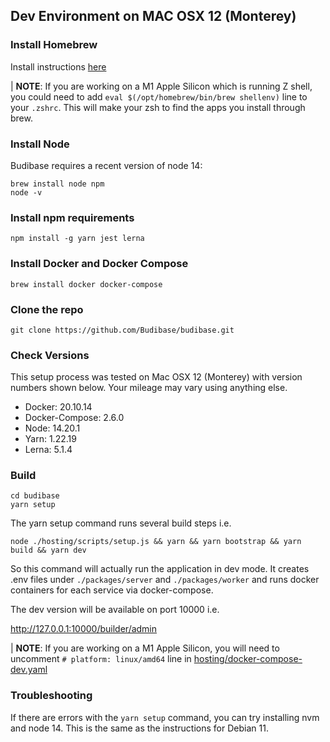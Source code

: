 ## Dev Environment on MAC OSX 12 (Monterey)

### Install Homebrew

Install instructions [here](https://brew.sh/)

| **NOTE**: If you are working on a M1 Apple Silicon which is running Z shell, you could need to add
`eval $(/opt/homebrew/bin/brew shellenv)` line to your `.zshrc`. This will make your zsh to find the apps you install
through brew.

### Install Node

Budibase requires a recent version of node 14:

```
brew install node npm
node -v
```

### Install npm requirements

```
npm install -g yarn jest lerna
```

### Install Docker and Docker Compose

```
brew install docker docker-compose
```

### Clone the repo

```
git clone https://github.com/Budibase/budibase.git
```

### Check Versions

This setup process was tested on Mac OSX 12 (Monterey) with version numbers shown below. Your mileage may vary using anything else.

- Docker: 20.10.14
- Docker-Compose: 2.6.0
- Node: 14.20.1
- Yarn: 1.22.19
- Lerna: 5.1.4

### Build

```
cd budibase
yarn setup
```

The yarn setup command runs several build steps i.e.

```
node ./hosting/scripts/setup.js && yarn && yarn bootstrap && yarn build && yarn dev
```

So this command will actually run the application in dev mode. It creates .env files under `./packages/server` and `./packages/worker` and runs docker containers for each service via docker-compose.

The dev version will be available on port 10000 i.e.

http://127.0.0.1:10000/builder/admin

| **NOTE**: If you are working on a M1 Apple Silicon, you will need to uncomment `# platform: linux/amd64` line in
[hosting/docker-compose-dev.yaml](../hosting/docker-compose.dev.yaml)

### Troubleshooting

If there are errors with the `yarn setup` command, you can try installing nvm and node 14. This is the same as the instructions for Debian 11.

